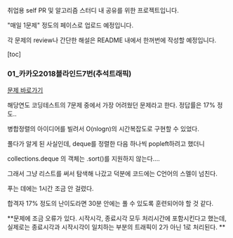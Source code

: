 취업용 self PR 및 알고리즘 스터디 내 공유를 위한 프로젝트입니다.

"매일 1문제" 정도의 페이스로 업로드 예정입니다.

각 문제의 review나 간단한 해설은  README 내에서 한꺼번에 작성할 예정입니다.



[toc]

### 01_카카오2018블라인드7번(추석트래픽)

[문제 바로가기](https://tech.kakao.com/2017/09/27/kakao-blind-recruitment-round-1/)

해당연도 코딩테스트의 7문제 중에서 가장 어려웠던 문제라고 한다. 정답률은 17% 정도..

병합정렬의 아이디어를 빌려서 O(nlogn)의 시간복잡도로 구현할 수 있었다. 

풀다가 알게 된 사실인데, deque를 정렬한 다음 하나씩 popleft하려고 했더니 

collections.deque 의 객체는 .sort()를 지원하지 않는다....

그래서 그냥 리스트를 써서 탐색해 나갔고 덕분에 코드에는 C언어의 스멜이 넘친다.

푸는 데에는 1시간 조금 안 걸렸다. 

합격자 17% 정도의 난이도라면 30분 안에는 풀 수 있도록 훈련되어야 할 것 같다. 

**문제에 조금 오류가 있다. 시작시각, 종료시각 모두 처리시간에 포함시킨다고 했는데, 
실제로는 종료시각과 시작시각이 일치하는 부분의 트래픽이 2가 아닌 1로 처리된다. ** 

